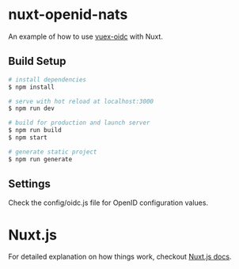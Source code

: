 # nuxt-openid-nats

An example of how to use [vuex-oidc](https://github.com/perarnborg/vuex-oidc) with Nuxt.

## Build Setup

``` bash
# install dependencies
$ npm install

# serve with hot reload at localhost:3000
$ npm run dev

# build for production and launch server
$ npm run build
$ npm start

# generate static project
$ npm run generate
```

## Settings

Check the config/oidc.js file for OpenID configuration values.

# Nuxt.js

For detailed explanation on how things work, checkout [Nuxt.js docs](https://nuxtjs.org).
